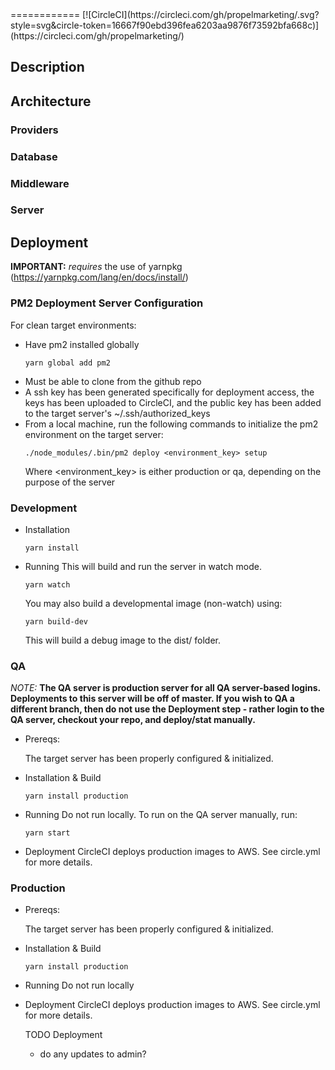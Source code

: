 <server>
============
[![CircleCI](https://circleci.com/gh/propelmarketing/<server>.svg?style=svg&circle-token=16667f90ebd396fea6203aa9876f73592bfa668c)](https://circleci.com/gh/propelmarketing/<server>)

## Description
## Architecture
### Providers
### Database
### Middleware
### Server

## Deployment

<b>IMPORTANT:</b> <server> <em>requires</em> the use of yarnpkg (https://yarnpkg.com/lang/en/docs/install/)

### PM2 Deployment Server Configuration

For clean target environments:
- Have pm2 installed globally
  ```
  yarn global add pm2
  ```
- Must be able to clone from the <server> github repo
- A ssh key has been generated specifically for deployment access, the keys has been uploaded to CircleCI, and the public key has been added to the target server's ~/.ssh/authorized_keys
- From a local machine, run the following commands to initialize the pm2 environment on the target server:
  ```
  ./node_modules/.bin/pm2 deploy <environment_key> setup
  ```
  Where <environment_key> is either production or qa, depending on the purpose of the server

### Development
- Installation
  ```
  yarn install
  ```

- Running
  This will build and run the server in watch mode.
  ```
  yarn watch
  ```

  You may also build a developmental image (non-watch) using:
  ```
  yarn build-dev
  ```
  This will build a debug image to the dist/ folder.

### QA
  <em>NOTE:</em> <b>The QA server is production server for all QA server-based logins. Deployments to this server will be off of
  master. If you wish to QA a different branch, then do not use the Deployment step - rather login to the QA server, checkout your repo, and deploy/stat manually.</b>

- Prereqs:

  The target server has been properly configured & initialized.

- Installation & Build
  ```
  yarn install production
  ```

- Running
  Do not run locally. To run on the QA server manually, run:
  ```
  yarn start
  ```

- Deployment
  CircleCI deploys production images to AWS. See circle.yml for more details.

### Production
- Prereqs:

  The target server has been properly configured & initialized.

- Installation & Build
  ```
  yarn install production
  ```

- Running
  Do not run locally

- Deployment
  CircleCI deploys production images to AWS. See circle.yml for more details.

  TODO Deployment
  - do any updates to admin?
